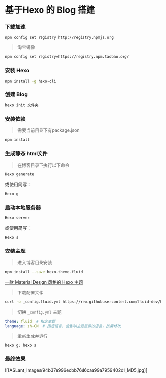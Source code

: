 # 基于Hexo 的 Blog 搭建
### 下载加速
```sh
npm config set registry http://registry.npmjs.org
```

> 淘宝镜像
```sh
npm config set registry=https://registry.npm.taobao.org/
```

### 安装 Hexo
```sh
npm install -g hexo-cli
```

### 创建 Blog
```sh
hexo init 文件夹
```

### 安装依赖
> 需要当前目录下有package.json
```sh
npm install
```

### 生成静态 html文件
> 在博客目录下执行以下命令
```sh
Hexo generate
```
或使用简写：
```sh
Hexo g
```

### 启动本地服务器
```sh
Hexo server
```
或使用简写：
```sh
Hexo s
```

### 安装主题
> 进入博客目录安装
```sh
npm install --save hexo-theme-fluid
```

[一款 Material Design 风格的 Hexo 主题 ](https://github.com/fluid-dev/hexo-theme-fluid)

> 下载配置文件
```sh
curl -o _config.fluid.yml https://raw.githubusercontent.com/fluid-dev/hexo-theme-fluid/master/_config.yml
```

> 切换 `_config.yml` 主题
```yml
theme: fluid  # 指定主题
language: zh-CN  # 指定语言，会影响主题显示的语言，按需修改
```

> 重新生成并运行
```powershell
hexo g; hexo s
```

### 最终效果

![[ASLant_Images/94b37e996ecbb76d6caa99a7959402d1_MD5.jpg]]